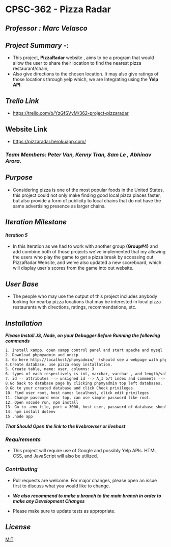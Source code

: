 #  **CPSC-362 - Pizza Radar**
## ***Professor : Marc Velasco***
## ***Project Summary*** -: 
* This project, **PizzaRadar** website , aims to be a program that would allow the user to share their location to find the nearest pizza restaurant/chain,
* Also give directions to the chosen location. It may also give ratings of those locations through yelp which, we are Integrating using the **Yelp API**. 

## ***Trello Link***

* https://trello.com/b/YzGfSVyM/362-project-pizzaradar

## **Website Link**

* https://pizzaradar.herokuapp.com/

### ***Team Members: Peter Van, Kenny Tran, Sam Le , Abhinav Arora.***

## ***Purpose***
* Considering pizza is one of the most popular foods in the United States, this project could not only make finding good local pizza places faster, but also provide a form of publicity to local chains that do not have the same advertising presence as larger chains.

## ***Iteration Milestone***

#### ***Iteration 5***

* In this Iteration as we had to work with another group **(Group#4)** and add combine both of those projects we've implemented that my allowing the users who play the game to get a pizza break by accessing out PizzaRadar Website, and we've also updated a new scoreboard, which will display user's scores from the game into out website.

## ***User Base***
* The people who may use the output of this project includes anybody looking for nearby pizza locations that may be interested in local pizza restaurants with directions, ratings, recommendations, etc.


## ***Installation***
***Please Install JS, Node, on your Debugger Before Running the following commands***

 ```bash
 1. Install xampp, open xampp control panel and start apache and mysql
2. Download phpmyadmin and unzip
3. Go here http://localhost/phpmyadmin/  (should see a webpage with phpmyadmin top left)
4.Create database, use pizza easy installation.
5. Create table, name: user, columns: 3
6. types of each respectively is int, varchar, varchar , and length/values of each respectively is 10, 255, 255
7. id -- attributes --> unsigned id --> A_I b/t index and comments --> check the box --> id should now have auto_increment.
8.Go back to database page by clicking phpmyadmin top left databases.
9.Go to your created database and click Check privileges.
10. Find user root, host name: localhost, click edit privileges
11. Change password near top, can use simple password like root.
12. Open vscode run, npm install
13. Go to .env file, port = 3000, host user, password of database should be whatever the user chose.
14. npm install dotenv
15 .node app
```
***That Should Open the link to the livebrowser or livehost***  

### ***Requirements***

* This project will require use of Google and possibly Yelp APIs. HTML CSS, and JavaScript will also be utilized.


### ***Contributing***
* Pull requests are welcome. For major changes, please open an issue first to discuss what you would like to change.

*  ***We also recommend to make a branch to the main branch in order to make any Development Changes*** 

* Please make sure to update tests as appropriate.

## ***License***
[MIT](https://choosealicense.com/licenses/mit/)
